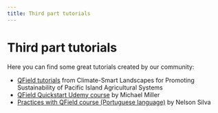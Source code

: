 ```yaml
---
title: Third part tutorials
---
```


# Third part tutorials

Here you can find some great tutorials created by our community:

- [QField tutorials](https://livelihoods-and-landscapes.github.io/qgis_qfield_tutorials/training_overview.html) from Climate-Smart Landscapes for Promoting Sustainability of Pacific Island Agricultural Systems
- [QField Quickstart Udemy course](https://www.udemy.com/course/qfield-quickstart/) by Michael Miller
- [Practices with QField course (Portuguese language)](https://geomondego.thinkific.com/courses/praticas-com-qfield) by Nelson Silva

